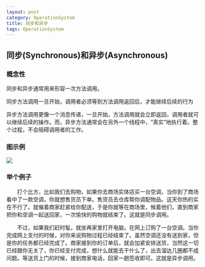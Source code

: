 ```yaml
---
layout: post
category: OperationSystem
title: 同步和异步
tags: OperationSystem
---
```


## 同步(Synchronous)和异步(Asynchronous)

### 概念性
同步和异步通常用来形容一次方法调用。

同步方法调用一旦开始，调用者必须等到方法调用返回后，才能继续后续的行为

异步方法调用更像一个消息传递，一旦开始，方法调用就会立即返回，调用者就可以继续后续的操作。而，异步方法通常会在另外一个线程中，“真实”地执行着。整个过程，不会阻碍调用者的工作。

### 图示例
![](https://cdn.jsdelivr.net/gh/mafulong/mdPic@master/images/78defa0bc2e1e4569656edfaf81de930.jpeg)

### 举个例子
　　打个比方，比如我们去购物，如果你去商场实体店买一台空调，当你到了商场看中了一款空调，你就想售货员下单。售货员去仓库帮你调配物品。这天你热的实在不行了。就催着商家赶紧给你配送，于是你就等在商场里，候着他们，直到商家把你和空调一起送回家，一次愉快的购物就结束了。这就是同步调用。

　　不过，如果我们赶时髦，就坐再家里打开电脑，在网上订购了一台空调。当你完成网上支付的时候，对你来说购物过程已经结束了。虽然空调还没有送到家，但是你的任务都已经完成了。商家接到你的订单后，就会加紧安排送货，当然这一切已经跟你无关了，你已经支付完成，想什么就能去干什么了，出去溜达几圈都不成问题。等送货上门的时候，接到商家电话，回家一趟签收即可。这就是异步调用。
